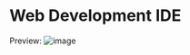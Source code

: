 # Web Development IDE

Preview: 
![image](https://user-images.githubusercontent.com/50546763/188151983-78139b8a-10e7-4173-8a08-b1254bfb70f0.png)
